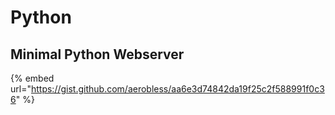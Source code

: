 # Python

## Minimal Python Webserver

{% embed url="https://gist.github.com/aerobless/aa6e3d74842da19f25c2f588991f0c36" %}



